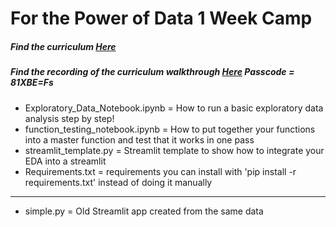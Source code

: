# For the Power of Data 1 Week Camp

##### Find the curriculum [Here](https://www.notion.so/aicamp/1-Week-Winter-Camp-Timeline-The-Power-of-Data-7fcf3c000e934a0b88cd922722b72158)
##### Find the recording of the curriculum walkthrough [Here](https://us06web.zoom.us/rec/share/ap4wfeZkosfwLNKPpbSOZYFdfmdqii8y6yW3HkPywrOKinHktikVVAUWrPydympz.VvdB323mBF-tdopy?startTime=1638201715000) Passcode = 81XBE=Fs

- Exploratory_Data_Notebook.ipynb = How to run a basic exploratory data analysis step by step!
- function_testing_notebook.ipynb = How to put together your functions into a master function and test that it works in one pass 
- streamlit_template.py = Streamlit template to show how to integrate your EDA into a streamlit
- Requirements.txt = requirements you can install with 'pip install -r requirements.txt' instead of doing it manually
-------------
- simple.py = Old Streamlit app created from the same data
